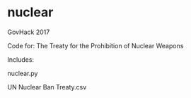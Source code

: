 # nuclear
GovHack 2017

Code for: The Treaty for the Prohibition of Nuclear Weapons

Includes:

nuclear.py

UN Nuclear Ban Treaty.csv
